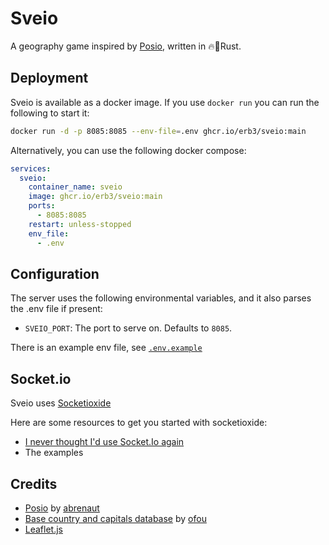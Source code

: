# Sveio

A geography game inspired by [Posio](https://github.com/abrenaut/posio), written in 🔥🚀Rust.

## Deployment

Sveio is available as a docker image. If you use `docker run` you can run the following to start it:

```bash
docker run -d -p 8085:8085 --env-file=.env ghcr.io/erb3/sveio:main
```

Alternatively, you can use the following docker compose:

```yml
services:
  sveio:
    container_name: sveio
    image: ghcr.io/erb3/sveio:main
    ports:
      - 8085:8085
    restart: unless-stopped
    env_file:
      - .env
```

## Configuration

The server uses the following environmental variables, and it also parses the .env file if present:
- `SVEIO_PORT`: The port to serve on. Defaults to `8085`.

There is an example env file, see [`.env.example`](https://github.com/Erb3/sveio/blob/main/.env.example)

## Socket.io

Sveio uses [Socketioxide](https://github.com/Totodore/socketioxide)

Here are some resources to get you started with socketioxide:

- [I never thought I'd use Socket.Io again](https://www.youtube.com/watch?v=HEhhWL1oUTM)
- The examples

## Credits

- [Posio](https://github.com/abrenaut/posio) by [abrenaut](https://github.com/abrenaut)
- [Base country and capitals database](https://gist.github.com/ofou/df09a6834a8421b4f376c875194915c9) by [ofou](https://github.com/ofou)
- [Leaflet.js](https://leafletjs.com/)
